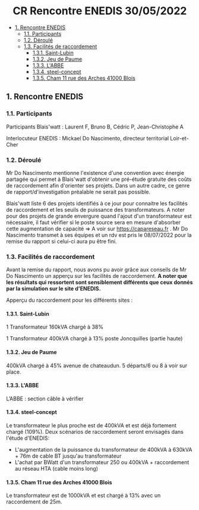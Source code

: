 <center><h1>CR Rencontre ENEDIS 30/05/2022</h1></center>

- [1. Rencontre ENEDIS](#1-rencontre-enedis)
  - [1.1. Participants](#11-participants)
  - [1.2. Déroulé](#12-déroulé)
  - [1.3. Facilités de raccordement](#13-facilités-de-raccordement)
    - [1.3.1. Saint-Lubin](#131-saint-lubin)
    - [1.3.2. Jeu de Paume](#132-jeu-de-paume)
    - [1.3.3. L'ABBE](#133-labbe)
    - [1.3.4. steel-concept](#134-steel-concept)
    - [1.3.5. Cham 11 rue des Arches 41000 Blois](#135-cham-11-rue-des-arches-41000-blois)

## 1. Rencontre ENEDIS

### 1.1. Participants

Participants Blais'watt : Laurent F, Bruno B, Cédric P, Jean-Christophe A

Interlocuteur ENEDIS : Mickael Do Nascimento, directeur territorial Loir-et-Cher

### 1.2. Déroulé

Mr Do Nascimento mentionne l'existence d'une convention avec énergie partagée qui permet à Blais'watt d'obtenir une pré-étude gratuite des coûts de raccordement afin d'orienter ses projets. Dans un autre cadre, ce genre de rapport/d'investigation préalable ne serait pas possible. 

Blais'watt liste 6 des projets identifiés à ce jour pour connaitre les facilités de raccordement et les seuils de puissance des transformateurs. A noter pour des projets de grande envergure quand l'ajout d'un transformateur est nécessaire, il faut vérifier si le poste source sera en mesure d'absorber cette augmentation de capacité => A voir sur https://capareseau.fr . Mr Do Nascimento transmet à ses équipes et un rdv est pris le 08/07/2022 pour la remise du rapport si celui-ci aura pu être fini.


### 1.3. Facilités de raccordement 

Avant la remise du rapport, nous avons pu avoir grâce aux conseils de Mr Do Nascimento un apperçu sur les facilités de raccordement. **A noter que les résultats qui ressortent sont sensiblement différents que ceux donnés par la simulation sur le site d'ENEDIS.**

Apperçu du raccordement pour les différents sites :
#### 1.3.1. Saint-Lubin
1 Transformateur 160kVA chargé à 38% 

1 Transformateur 400kVA chargé à 13% poste Joncquilles (partie haute)

#### 1.3.2. Jeu de Paume

400kVA chargé à 45% avenue de chateaudun. 5 départs/6 ou 8 à voir sur place.

#### 1.3.3. L'ABBE

L’ABBE : section câble à vérifier 

#### 1.3.4. steel-concept 
Le transformateur le plus proche est de 400kVA et est déjà fortement chargé (109%). Deux scénarios de raccordement seront envisagés dans l'étude d'ENEDIS:
* L'augmentation de la puissance du transformateur de 400kVA à 630kVA + 76m de cable BT jusqu'au transformateur 
* L'achat par BWatt d'un transformateur 250 ou 400kVA + raccordement au réseau HTA (cable moins long)

#### 1.3.5. Cham 11 rue des Arches 41000 Blois

Le transformateur est de 1000kVA et est chargé à 13% avec un raccordement de 25m.